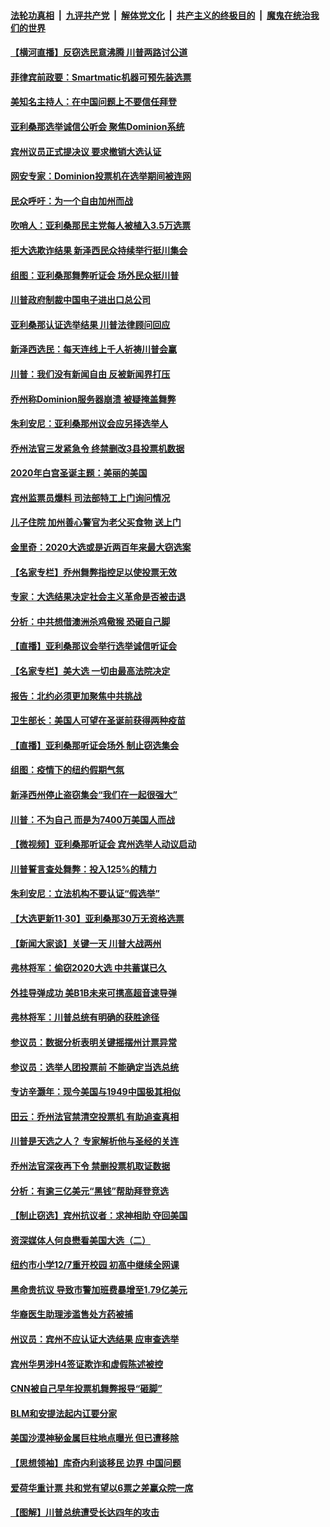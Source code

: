 

####  [法轮功真相](../../../../basic/blob/master/README.md?t=12010832) &nbsp;|&nbsp; [九评共产党](../../../../9ping.md/blob/master/README.md?t=12010832) &nbsp;|&nbsp; [解体党文化](../../../../jtdwh.md/blob/master/README.md?t=12010832)  &nbsp;|&nbsp; [共产主义的终极目的](../../../../gczydzjmd.md/blob/master/README.md?t=12010832) &nbsp;|&nbsp; [魔鬼在统治我们的世界](../../../../mgztzwmdsj.md/blob/master/README.md?t=12010832) 

#### [【横河直播】反窃选民意沸腾 川普两路讨公道](../pages/nsc412/n12586478.md?t=12010832) 

#### [菲律宾前政要：Smartmatic机器可预先装选票](../pages/nsc412/n12586473.md?t=12010832) 

#### [美知名主持人：在中国问题上不要信任拜登](../pages/nsc412/n12586290.md?t=12010832) 

#### [亚利桑那选举诚信公听会 聚焦Dominion系统](../pages/nsc412/n12586354.md?t=12010832) 

#### [宾州议员正式提决议 要求撤销大选认证](../pages/nsc412/n12586484.md?t=12010832) 

#### [网安专家：Dominion投票机在选举期间被连网](../pages/nsc412/n12586044.md?t=12010832) 

#### [民众呼吁：为一个自由加州而战](../pages/nsc412/n12586072.md?t=12010832) 

#### [吹哨人：亚利桑那民主党每人被植入3.5万选票](../pages/nsc412/n12586215.md?t=12010832) 

#### [拒大选欺诈结果 新泽西民众持续举行挺川集会](../pages/nsc412/n12586185.md?t=12010832) 

#### [组图：亚利桑那舞弊听证会 场外民众挺川普](../pages/nsc412/n12586322.md?t=12010832) 

#### [川普政府制裁中国电子进出口总公司](../pages/nsc412/n12586126.md?t=12010832) 

#### [亚利桑那认证选举结果 川普法律顾问回应](../pages/nsc412/n12586106.md?t=12010832) 

#### [新泽西选民：每天连线上千人祈祷川普会赢](../pages/nsc412/n12586134.md?t=12010832) 

#### [川普：我们没有新闻自由 反被新闻界打压](../pages/nsc412/n12586035.md?t=12010832) 

#### [乔州称Dominion服务器崩溃 被疑掩盖舞弊](../pages/nsc412/n12585995.md?t=12010832) 

#### [朱利安尼：亚利桑那州议会应另择选举人](../pages/nsc412/n12585679.md?t=12010832) 

#### [乔州法官三发紧急令 终禁删改3县投票机数据](../pages/nsc412/n12585908.md?t=12010832) 

#### [2020年白宫圣诞主题：美丽的美国](../pages/nsc412/n12585952.md?t=12010832) 

#### [宾州监票员爆料 司法部特工上门询问情况](../pages/nsc412/n12585935.md?t=12010832) 

#### [儿子住院 加州善心警官为老父买食物 送上门](../pages/nsc412/n12585482.md?t=12010832) 

#### [金里奇：2020大选或是近两百年来最大窃选案](../pages/nsc412/n12583579.md?t=12010832) 

#### [【名家专栏】乔州舞弊指控足以使投票无效](../pages/nsc412/n12585503.md?t=12010832) 

#### [专家：大选结果决定社会主义革命是否被击退](../pages/nsc412/n12585904.md?t=12010832) 

#### [分析：中共想借澳洲杀鸡儆猴 恐砸自己脚](../pages/nsc412/n12585866.md?t=12010832) 

#### [【直播】亚利桑那议会举行选举诚信听证会](../pages/nsc412/n12582063.md?t=12010832) 

#### [【名家专栏】美大选 一切由最高法院决定](../pages/nsc412/n12582733.md?t=12010832) 

#### [报告：北约必须更加聚焦中共挑战](../pages/nsc412/n12585871.md?t=12010832) 

#### [卫生部长：美国人可望在圣诞前获得两种疫苗](../pages/nsc412/n12585788.md?t=12010832) 

#### [【直播】亚利桑那听证会场外 制止窃选集会](../pages/nsc412/n12585864.md?t=12010832) 

#### [组图：疫情下的纽约假期气氛](../pages/nsc412/n12585363.md?t=12010832) 

#### [新泽西州停止盗窃集会“我们在一起很强大”](../pages/nsc412/n12585769.md?t=12010832) 

#### [川普：不为自己 而是为7400万美国人而战](../pages/nsc412/n12585757.md?t=12010832) 

#### [【微视频】亚利桑那听证会 宾州选举人动议启动](../pages/nsc412/n12585751.md?t=12010832) 

#### [川普誓言查处舞弊：投入125%的精力](../pages/nsc412/n12585705.md?t=12010832) 

#### [朱利安尼：立法机构不要认证“假选举”](../pages/nsc412/n12585636.md?t=12010832) 

#### [【大选更新11·30】亚利桑那30万无资格选票](../pages/nsc412/n12585111.md?t=12010832) 

#### [【新闻大家谈】关键一天 川普大战两州](../pages/nsc412/n12585653.md?t=12010832) 

#### [弗林将军：偷窃2020大选 中共蓄谋已久](../pages/nsc412/n12585624.md?t=12010832) 

#### [外挂导弹成功 美B1B未来可携高超音速导弹](../pages/nsc412/n12584676.md?t=12010832) 

#### [弗林将军：川普总统有明确的获胜途径](../pages/nsc412/n12585495.md?t=12010832) 

#### [参议员：数据分析表明关键摇摆州计票异常](../pages/nsc412/n12585578.md?t=12010832) 

#### [参议员：选举人团投票前 不能确定当选总统](../pages/nsc412/n12585290.md?t=12010832) 

#### [专访辛灏年：现今美国与1949中国极其相似](../pages/nsc412/n12585251.md?t=12010832) 

#### [田云：乔州法官禁清空投票机 有助追查真相](../pages/nsc412/n12584295.md?t=12010832) 

#### [川普是天选之人？ 专家解析他与圣经的关连](../pages/nsc412/n12585066.md?t=12010832) 

#### [乔州法官深夜再下令 禁删投票机取证数据](../pages/nsc412/n12584935.md?t=12010832) 

#### [分析：有逾三亿美元“黑钱”帮助拜登竞选](../pages/nsc412/n12584572.md?t=12010832) 

#### [【制止窃选】宾州抗议者：求神相助 夺回美国](../pages/nsc412/n12584186.md?t=12010832) 

#### [资深媒体人何良懋看美国大选（二）](../pages/nsc412/n12584606.md?t=12010832) 

#### [纽约市小学12/7重开校园  初高中继续全网课](../pages/nsc412/n12584419.md?t=12010832) 

#### [黑命贵抗议 导致市警加班费暴增至1.79亿美元](../pages/nsc412/n12584427.md?t=12010832) 

#### [华裔医生助理涉滥售处方药被捕](../pages/nsc412/n12584416.md?t=12010832) 

#### [州议员：宾州不应认证大选结果 应审查选举](../pages/nsc412/n12584517.md?t=12010832) 

#### [宾州华男涉H4签证欺诈和虚假陈述被控](../pages/nsc412/n12584425.md?t=12010832) 

#### [CNN被自己早年投票机舞弊报导“砸脚”](../pages/nsc412/n12584317.md?t=12010832) 

#### [BLM和安提法起内讧要分家](../pages/nsc412/n12584324.md?t=12010832) 

#### [美国沙漠神秘金属巨柱地点曝光 但已遭移除](../pages/nsc412/n12584377.md?t=12010832) 

#### [【思想领袖】库奇内利谈移民 边界 中国问题](../pages/nsc412/n12503274.md?t=12010832) 

#### [爱荷华重计票 共和党有望以6票之差赢众院一席](../pages/nsc412/n12584265.md?t=12010832) 

#### [【图解】川普总统遭受长达四年的攻击](../pages/nsc412/n12584029.md?t=12010832) 

